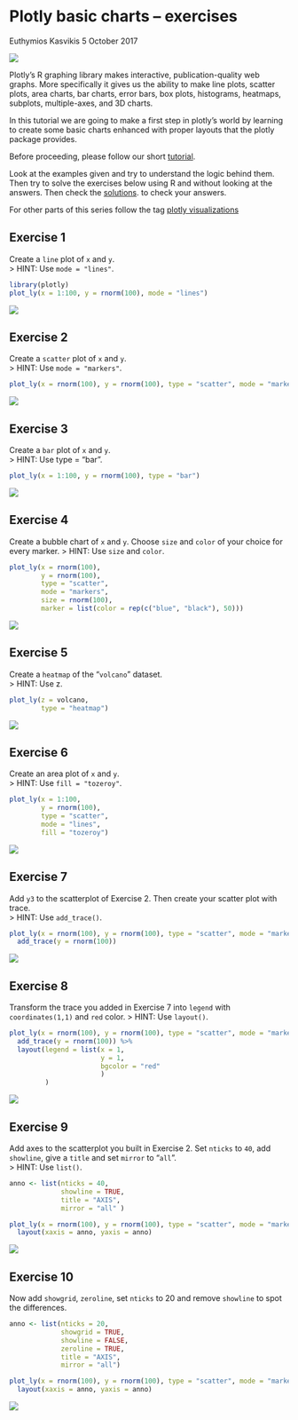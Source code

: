 Plotly basic charts – exercises
================
Euthymios Kasvikis
5 October 2017

![](https://www.r-exercises.com/wp-content/uploads/2017/09/HS_part8-7.png)

Plotly’s R graphing library makes interactive, publication-quality web
graphs. More specifically it gives us the ability to make line plots,
scatter plots, area charts, bar charts, error bars, box plots,
histograms, heatmaps, subplots, multiple-axes, and 3D charts.

In this tutorial we are going to make a first step in plotly’s world by
learning to create some basic charts enhanced with proper layouts that
the plotly package provides.

Before proceeding, please follow our short
[tutorial](http://r-exercises.com/2017/09/28/how-to-plot-basic-charts-with-plotly/).

Look at the examples given and try to understand the logic behind them.
Then try to solve the exercises below using R and without looking at the
answers. Then check the
[solutions](http://r-exercises.com/2017/10/05/plotly-basic-charts-exercises-solutions/).
to check your answers.

For other parts of this series follow the tag [plotly
visualizations](http://r-exercises.com/tag/plotly-visualizations)

## Exercise 1

Create a `line` plot of `x` and `y`.  
\> HINT: Use `mode = "lines"`.

``` r
library(plotly)
plot_ly(x = 1:100, y = rnorm(100), mode = "lines")
```

![](Plotly_basic_charts_exercises_files/figure-gfm/exercise-1-1.png)<!-- -->

## Exercise 2

Create a `scatter` plot of `x` and `y`.  
\> HINT: Use `mode =
"markers"`.

``` r
plot_ly(x = rnorm(100), y = rnorm(100), type = "scatter", mode = "markers")
```

![](Plotly_basic_charts_exercises_files/figure-gfm/exercise-2-1.png)<!-- -->

## Exercise 3

Create a `bar` plot of `x` and `y`.  
\> HINT: Use type =
“bar”.

``` r
plot_ly(x = 1:100, y = rnorm(100), type = "bar")
```

![](Plotly_basic_charts_exercises_files/figure-gfm/exercise-3-1.png)<!-- -->

## Exercise 4

Create a bubble chart of `x` and `y`. Choose `size` and `color` of your
choice for every marker. \> HINT: Use `size` and `color`.

``` r
plot_ly(x = rnorm(100), 
        y = rnorm(100), 
        type = "scatter",
        mode = "markers",
        size = rnorm(100),
        marker = list(color = rep(c("blue", "black"), 50)))
```

![](Plotly_basic_charts_exercises_files/figure-gfm/exercise-4-1.png)<!-- -->

## Exercise 5

Create a `heatmap` of the “`volcano`” dataset.  
\> HINT: Use z.

``` r
plot_ly(z = volcano,
        type = "heatmap")
```

![](Plotly_basic_charts_exercises_files/figure-gfm/exercise-5-1.png)<!-- -->

## Exercise 6

Create an area plot of `x` and `y`.  
\> HINT: Use `fill = "tozeroy"`.

``` r
plot_ly(x = 1:100, 
        y = rnorm(100), 
        type = "scatter",
        mode = "lines",
        fill = "tozeroy")
```

![](Plotly_basic_charts_exercises_files/figure-gfm/exercise-6-1.png)<!-- -->

## Exercise 7

Add `y3` to the scatterplot of Exercise 2. Then create your scatter plot
with trace.  
\> HINT: Use
`add_trace()`.

``` r
plot_ly(x = rnorm(100), y = rnorm(100), type = "scatter", mode = "markers") %>%
  add_trace(y = rnorm(100))
```

![](Plotly_basic_charts_exercises_files/figure-gfm/exercise-7-1.png)<!-- -->

## Exercise 8

Transform the trace you added in Exercise 7 into `legend` with
`coordinates(1,1)` and `red` color. \> HINT: Use
`layout()`.

``` r
plot_ly(x = rnorm(100), y = rnorm(100), type = "scatter", mode = "markers") %>%
  add_trace(y = rnorm(100)) %>%
  layout(legend = list(x = 1,
                       y = 1,
                       bgcolor = "red" 
                       )
         )
```

![](Plotly_basic_charts_exercises_files/figure-gfm/exercise-8-1.png)<!-- -->

## Exercise 9

Add axes to the scatterplot you built in Exercise 2. Set `nticks` to
`40`, add `showline`, give a `title` and set `mirror` to “`all`”.  
\> HINT: Use `list()`.

``` r
anno <- list(nticks = 40,
             showline = TRUE,
             title = "AXIS",
             mirror = "all" )

plot_ly(x = rnorm(100), y = rnorm(100), type = "scatter", mode = "markers") %>%
  layout(xaxis = anno, yaxis = anno)
```

![](Plotly_basic_charts_exercises_files/figure-gfm/exercise-9-1.png)<!-- -->

## Exercise 10

Now add `showgrid`, `zeroline`, set `nticks` to 20 and remove `showline`
to spot the differences.

``` r
anno <- list(nticks = 20,
             showgrid = TRUE,
             showline = FALSE,
             zeroline = TRUE,
             title = "AXIS",
             mirror = "all")

plot_ly(x = rnorm(100), y = rnorm(100), type = "scatter", mode = "markers") %>%
  layout(xaxis = anno, yaxis = anno)
```

![](Plotly_basic_charts_exercises_files/figure-gfm/exercise-10-1.png)<!-- -->
